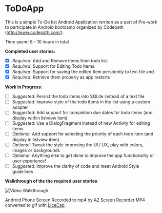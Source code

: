 # ToDoApp

This is a simple To-Do list Android Application wrriten as a part of Pre-work to participate in Android bootcamp organized by
Codepath (http://www.codepath.com/). 

*Time spent*: 8 - 10 hours in total

**Completed user stories:**
 * [x] *Required*: Add and Remove items from todo list.
 * [x] *Required*: Support for Editing Todo Items.
 * [x] *Required*: Support for saving the edited Item persitently to text file and 
 * [x] *Required*: Retrieve them properly as app restarts

**Work In Progress**: 
 * [ ] *Suggested*: Persist the todo items into SQLite instead of a text file
 * [ ] *Suggested*: Improve style of the todo items in the list using a custom adapter
 * [ ] *Suggested*: Add support for completion due dates for todo items (and display within listview item)
 * [ ] *Suggested*: Use a DialogFragment instead of new Activity for editing items
 * [ ] *Optional*: Add support for selecting the priority of each todo item (and display in listview item)
 * [ ] *Optional*: Tweak the style improving the UI / UX, play with colors, images or backgrounds
 * [ ] *Optoinal*: Anything else to get done to improve the app functionality or user experience!  
 * [ ] *Suggested*: Improve the clarity of code and meet Android Style guidelines

**Walkthrough of the the required user stories**:

![Video Walkthrough](images/todoapp_animation3.gif)

Android Phone Screen Recorded to mp4 by [AZ Screen Recorder](https://play.google.com/store/apps/details?id=com.hecorat.screenrecorder.free&hl=en)
MP4 converted to gif with [LiceCap](http://www.cockos.com/licecap/).
